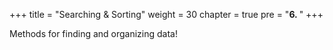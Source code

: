 +++
title = "Searching & Sorting"
weight = 30
chapter = true
pre = "<b>6.  </b>"
+++

Methods for finding and organizing data!
